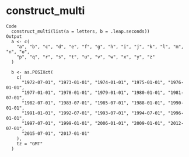 # construct_multi

    Code
      construct_multi(list(a = letters, b = .leap.seconds))
    Output
      a <- c(
        "a", "b", "c", "d", "e", "f", "g", "h", "i", "j", "k", "l", "m", "n", "o",
        "p", "q", "r", "s", "t", "u", "v", "w", "x", "y", "z"
      )
      
      b <- as.POSIXct(
        c(
          "1972-07-01", "1973-01-01", "1974-01-01", "1975-01-01", "1976-01-01",
          "1977-01-01", "1978-01-01", "1979-01-01", "1980-01-01", "1981-07-01",
          "1982-07-01", "1983-07-01", "1985-07-01", "1988-01-01", "1990-01-01",
          "1991-01-01", "1992-07-01", "1993-07-01", "1994-07-01", "1996-01-01",
          "1997-07-01", "1999-01-01", "2006-01-01", "2009-01-01", "2012-07-01",
          "2015-07-01", "2017-01-01"
        ),
        tz = "GMT"
      )
      

